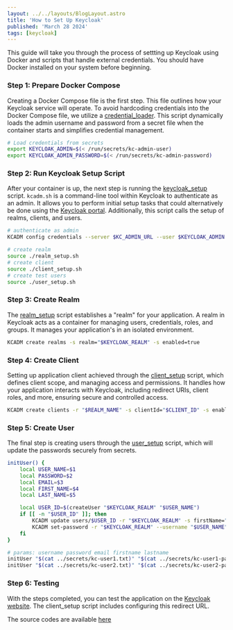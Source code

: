 ```yaml
---
layout: ../../layouts/BlogLayout.astro
title: 'How to Set Up Keycloak'
published: 'March 28 2024'
tags: [keycloak]
---
```


This guide will take you through the process of settting up Keycloak using Docker and scripts that handle external credentials. You should have Docker installed on your system before beginning.

### Step 1: Prepare Docker Compose

Creating a Docker Compose file is the first step. This file outlines how your Keycloak service will operate. To avoid hardcoding credentials into the Docker Compose file, we utilize a [credential_loader](https://github.com/SonQBChau/keycloak-setup/blob/main/src/scripts/credential_loader.sh). This script dynamically loads the admin username and password from a secret file when the container starts and simplifies credential management.

```sh
# Load credentials from secrets
export KEYCLOAK_ADMIN=$(< /run/secrets/kc-admin-user)
export KEYCLOAK_ADMIN_PASSWORD=$(< /run/secrets/kc-admin-password)
```

### Step 2: Run Keycloak Setup Script

After your container is up, the next step is running the [keycloak_setup](https://github.com/SonQBChau/keycloak-setup/blob/main/src/scripts/keycloak_setup.sh) script. `kcadm.sh` is a command-line tool within Keycloak to authenticate as an admin. It allows you to perform initial setup tasks that could alternatively be done using the [Keycloak portal](https://www.keycloak.org/getting-started/getting-started-docker). Additionally, this script calls the setup of realms, clients, and users.

```sh
# authenticate as admin
KCADM config credentials --server $KC_ADMIN_URL --user $KEYCLOAK_ADMIN --password $KEYCLOAK_ADMIN_PASSWORD --realm master

# create realm
source ./realm_setup.sh
# create client
source ./client_setup.sh
# create test users
source ./user_setup.sh
```

### Step 3: Create Realm

The [realm_setup](https://github.com/SonQBChau/keycloak-setup/blob/main/src/scripts/realm_setup.sh) script establishes a "realm" for your application. A realm in Keycloak acts as a container for managing users, credentials, roles, and groups. It manages your application's in an isolated environment.

```sh
KCADM create realms -s realm="$KEYCLOAK_REALM" -s enabled=true
```

### Step 4: Create Client

Setting up application client achieved through the [client_setup](https://github.com/SonQBChau/keycloak-setup/blob/main/src/scripts/client_setup.sh) script, which defines client scope, and managing access and permissions. It handles how your application interacts with Keycloak, including redirect URIs, client roles, and more, ensuring secure and controlled access.

```sh
KCADM create clients -r "$REALM_NAME" -s clientId="$CLIENT_ID" -s enabled=true
```

### Step 5: Create User

The final step is creating users through the [user_setup](https://github.com/SonQBChau/keycloak-setup/blob/main/src/scripts/client_setup.sh) script, which will update the passwords securely from secrets.

```sh
initUser() {
    local USER_NAME=$1
    local PASSWORD=$2
    local EMAIL=$3
    local FIRST_NAME=$4
    local LAST_NAME=$5

    local USER_ID=$(createUser "$KEYCLOAK_REALM" "$USER_NAME")
    if [[ -n "$USER_ID" ]]; then
        KCADM update users/$USER_ID -r "$KEYCLOAK_REALM" -s firstName="$FIRST_NAME" -s lastName="$LAST_NAME" -s email="$EMAIL"
        KCADM set-password -r "$KEYCLOAK_REALM" --username "$USER_NAME" --new-password "$PASSWORD"
    fi
}

# params: username password email firstname lastname
initUser "$(cat ../secrets/kc-user1.txt)" "$(cat ../secrets/kc-user1-password.txt)" "user1@test.ca" "One" "User"
initUser "$(cat ../secrets/kc-user2.txt)" "$(cat ../secrets/kc-user2-password.txt)" "user2@test.ca" "Two" "User"
```

### Step 6: Testing

With the steps completed, you can test the application on the [Keycloak website](https://www.keycloak.org/app/). The client_setup script includes configuring this redirect URL.

The source codes are available [here](https://github.com/SonQBChau/keycloak-setup)
